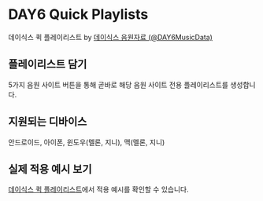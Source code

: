 # DAY6 Quick Playlists
데이식스 퀵 플레이리스트 by [데이식스 음원자료 (@DAY6MusicData)](https://twitter.com/day6musicdata)

## 플레이리스트 담기
5가지 음원 사이트 버튼을 통해 곧바로 해당 음원 사이트 전용 플레이리스트를 생성합니다.

## 지원되는 디바이스
안드로이드, 아이폰, 윈도우(멜론, 지니), 맥(멜론, 지니)

## 실제 적용 예시 보기
[데이식스 퀵 플레이리스트](https://day6.kr)에서 적용 예시를 확인할 수 있습니다.
